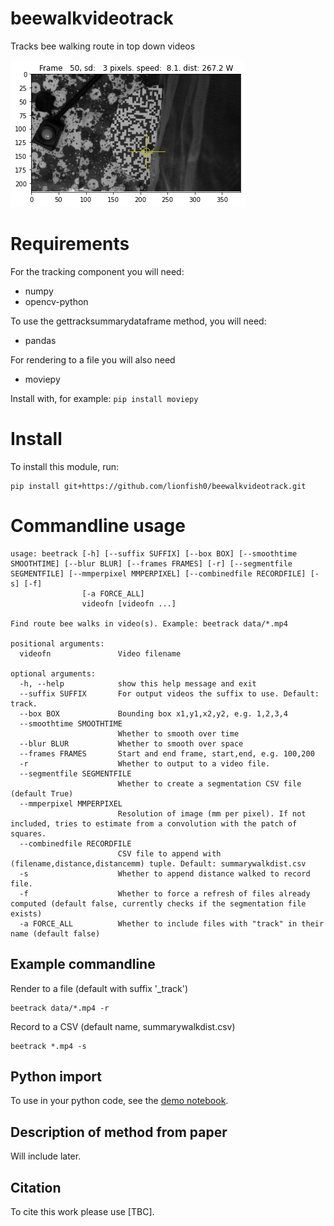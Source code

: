 # beewalkvideotrack
Tracks bee walking route in top down videos

![Example of a frame showing the tracked bee, using the tool](example.png)

# Requirements

For the tracking component you will need:
- numpy
- opencv-python

To use the gettracksummarydataframe method, you will need:
- pandas

For rendering to a file you will also need
- moviepy

Install with, for example:
`pip install moviepy`

# Install

To install this module, run:

```
pip install git+https://github.com/lionfish0/beewalkvideotrack.git
```

# Commandline usage

```
usage: beetrack [-h] [--suffix SUFFIX] [--box BOX] [--smoothtime SMOOTHTIME] [--blur BLUR] [--frames FRAMES] [-r] [--segmentfile SEGMENTFILE] [--mmperpixel MMPERPIXEL] [--combinedfile RECORDFILE] [-s] [-f]
                [-a FORCE_ALL]
                videofn [videofn ...]

Find route bee walks in video(s). Example: beetrack data/*.mp4

positional arguments:
  videofn               Video filename

optional arguments:
  -h, --help            show this help message and exit
  --suffix SUFFIX       For output videos the suffix to use. Default: track.
  --box BOX             Bounding box x1,y1,x2,y2, e.g. 1,2,3,4
  --smoothtime SMOOTHTIME
                        Whether to smooth over time
  --blur BLUR           Whether to smooth over space
  --frames FRAMES       Start and end frame, start,end, e.g. 100,200
  -r                    Whether to output to a video file.
  --segmentfile SEGMENTFILE
                        Whether to create a segmentation CSV file (default True)
  --mmperpixel MMPERPIXEL
                        Resolution of image (mm per pixel). If not included, tries to estimate from a convolution with the patch of squares.
  --combinedfile RECORDFILE
                        CSV file to append with (filename,distance,distancemm) tuple. Default: summarywalkdist.csv
  -s                    Whether to append distance walked to record file.
  -f                    Whether to force a refresh of files already computed (default false, currently checks if the segmentation file exists)
  -a FORCE_ALL          Whether to include files with "track" in their name (default false)
```

## Example commandline

Render to a file (default with suffix '_track')
```
beetrack data/*.mp4 -r
```

Record to a CSV (default name, summarywalkdist.csv)
```
beetrack *.mp4 -s
```

## Python import

To use in your python code, see the [demo notebook](https://github.com/lionfish0/beewalkvideotrack/blob/main/jupyter/Demo.ipynb).

## Description of method from paper

Will include later.

## Citation

To cite this work please use [TBC].

